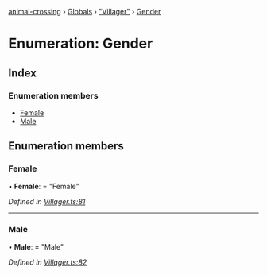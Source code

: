 [animal-crossing](../README.md) › [Globals](../globals.md) › ["Villager"](../modules/_villager_.md) › [Gender](_villager_.gender.md)

# Enumeration: Gender

## Index

### Enumeration members

* [Female](_villager_.gender.md#female)
* [Male](_villager_.gender.md#male)

## Enumeration members

###  Female

• **Female**: = "Female"

*Defined in [Villager.ts:81](https://github.com/Norviah/animal-crossing/blob/4ac4ba9/module/types/Villager.ts#L81)*

___

###  Male

• **Male**: = "Male"

*Defined in [Villager.ts:82](https://github.com/Norviah/animal-crossing/blob/4ac4ba9/module/types/Villager.ts#L82)*
